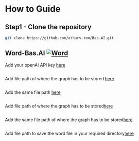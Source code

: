 # How to Guide
## Step1 - Clone the repository
```bash
git clone https://github.com/atharv-rem/Bas.AI.git
```
## Word-Bas.AI [![Word](https://img.shields.io/badge/Word-2B579A?style=for-the-badge&logo=microsoft-word&logoColor=white)](https://your-link-here)
Add your openAI API key [here](https://github.com/atharv-rem/Bas.AI/blob/7274ac588e537616122b36a0247a4eb836d3c7ff/Word.py#L22-L22)
``` openai.api_key = "" #Add your own OpenAI key
```

Add file path of where the graph has to be stored [here](https://github.com/atharv-rem/Bas.AI/blob/7274ac588e537616122b36a0247a4eb836d3c7ff/Word.py#L304)
```plt.savefig(f'', dpi=600, bbox_inches='tight',  #add file path in this format (keep the variable) C:\\Users\\OneDrive\\Desktop\\code\\{TofGraph1}.png
```
Add the same file path [here](https://github.com/atharv-rem/Bas.AI/blob/7274ac588e537616122b36a0247a4eb836d3c7ff/Word.py#L307)
```doc.add_picture(f'', width=Cm(16.51),  #add file path in this format (keep the variable) C:\\Users\\OneDrive\\Desktop\\code\\{TofGraph1}.png
```
Add file path of where the graph has to be stored[here](https://github.com/atharv-rem/Bas.AI/blob/7274ac588e537616122b36a0247a4eb836d3c7ff/Word.py#L539)
```plt.savefig(f'', dpi=600, bbox_inches='tight', #add file path in this format (keep the variable) C:\\Users\\OneDrive\\Desktop\\code\\{TofGraph2}.png
```
Add the same file path of where the graph has to be stored[here](https://github.com/atharv-rem/Bas.AI/blob/7274ac588e537616122b36a0247a4eb836d3c7ff/Word.py#L542)
```doc.add_picture(f'', width=Cm(16.51), #add file path in this format (keep the variable) C:\\Users\\OneDrive\\Desktop\\code\\{TofGraph1}.png
```
Add file path to save the word file in your required directory[here](https://github.com/atharv-rem/Bas.AI/blob/7274ac588e537616122b36a0247a4eb836d3c7ff/Word.py#L628)
```file_name = f''  # file path in this format (keep this variable) C:\\Users\\OneDrive\\Desktop\\code\\{H1} - Annual Performance.docx
```


